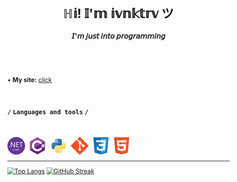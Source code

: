 <h1 align="center">ℍ𝕚! 𝕀'𝕞 𝕚𝕧𝕟𝕜𝕥𝕣𝕧 ツ</a>
<h3 align="center">𝘐'𝘮 𝘫𝘶𝘴𝘵 𝘪𝘯𝘵𝘰 𝘱𝘳𝘰𝘨𝘳𝘢𝘮𝘮𝘪𝘯𝘨</h3>
<br><br><br>

• **My site:** <a href="https://ivnktrv.github.io/mysite/" text-decoration="none">click</a>

<br>

<h3>

**`/`** `Languages and tools` **`/`**
</h3>

<br>

<img align="center" src="https://github.com/devicons/devicon/blob/master/icons/dotnetcore/dotnetcore-original.svg" title="dotnet" alt="dotnet" width="40" heigth="40">&nbsp;
<img align="center" src="https://github.com/devicons/devicon/blob/master/icons/csharp/csharp-original.svg" title="csharp" alt="csharp" width="40" heigth="40">&nbsp;
<img align="center" src="https://github.com/devicons/devicon/blob/master/icons/python/python-original.svg" title="python" alt="python" width="40" heigth="40">&nbsp;
<img align="center" src="https://github.com/devicons/devicon/blob/master/icons/git/git-original.svg" title="git" alt="git" width="40" heigth="40">&nbsp;
<img align="center" src="https://github.com/devicons/devicon/blob/master/icons/css3/css3-original.svg" title="css" alt="css" width="40" heigth="40">&nbsp;
<img align="center" src="https://github.com/devicons/devicon/blob/master/icons/html5/html5-original.svg" title="html" alt="html" width="40" heigth="40">&nbsp;

***

[![Top Langs](https://github-readme-stats.vercel.app/api/top-langs/?username=ivnktrv&layout=compact&theme=tokyonight&border_radius=20px)](https://github.com/anuraghazra/github-readme-stats)  [![GitHub Streak](https://github-readme-streak-stats.herokuapp.com?user=ivnktrv&theme=tokyonight&border_radius=20&date_format=j%20M%5B%20Y%5D)](https://git.io/streak-stats)

